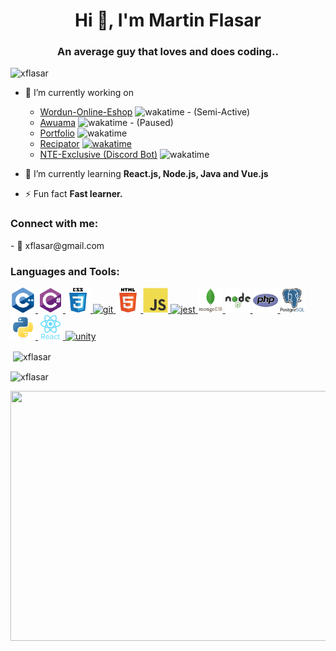 <h1 align="center">Hi 👋, I'm Martin Flasar</h1>
<h3 align="center">An average guy that loves and does coding..</h3>

<p align="left"> <img src="https://komarev.com/ghpvc/?username=xflasar&label=Profile%20views&color=001852&style=plastic" alt="xflasar" /> </p>

- 🔭 I’m currently working on
  - [Wordun-Online-Eshop](https://github.com/xflasar/wordun-online-eshop) ![wakatime](https://wakatime.com/badge/user/e5350e79-5cdc-4d81-8f7b-c9b8e54dbde1/project/c219523f-a0f0-446a-bddb-3acf935cc54d.svg) - (Semi-Active)
  - [Awuama](https://github.com/xflasar/Awuama) ![wakatime](https://wakatime.com/badge/user/e5350e79-5cdc-4d81-8f7b-c9b8e54dbde1/project/8aa12b3c-410b-49c5-9825-a57f49bddf46.svg) - (Paused)
  - [Portfolio](https://github.com/xflasar/Portfolio) ![wakatime](https://wakatime.com/badge/user/e5350e79-5cdc-4d81-8f7b-c9b8e54dbde1/project/f79aadb1-c141-4672-83f7-d07b25c8b44b.svg)
  - [Recipator](https://github.com/xflasar/Recipator) [![wakatime](https://wakatime.com/badge/user/e5350e79-5cdc-4d81-8f7b-c9b8e54dbde1/project/018af1db-b8fb-4090-be21-7c935fd50435.svg)](https://wakatime.com/badge/user/e5350e79-5cdc-4d81-8f7b-c9b8e54dbde1/project/018af1db-b8fb-4090-be21-7c935fd50435)
  - [NTE-Exclusive (Discord Bot)](https://github.com/xflasar/NTE-Exclusive) ![wakatime](https://wakatime.com/badge/user/e5350e79-5cdc-4d81-8f7b-c9b8e54dbde1/project/018bc97d-7bd8-47f2-93e3-7624ee258f01.svg)

- 🌱 I’m currently learning **React.js, Node.js, Java and Vue.js**

- ⚡ Fun fact **Fast learner.**

<h3 align="left">Connect with me:</h3>
- 📧 xflasar@gmail.com


<p align="left">
</p>

<h3 align="left">Languages and Tools:</h3>
<p align="left"> <a href="https://www.w3schools.com/cpp/" target="_blank" rel="noreferrer"> <img src="https://raw.githubusercontent.com/devicons/devicon/master/icons/cplusplus/cplusplus-original.svg" alt="cplusplus" width="40" height="40"/> </a> <a href="https://www.w3schools.com/cs/" target="_blank" rel="noreferrer"> <img src="https://raw.githubusercontent.com/devicons/devicon/master/icons/csharp/csharp-original.svg" alt="csharp" width="40" height="40"/> </a> <a href="https://www.w3schools.com/css/" target="_blank" rel="noreferrer"> <img src="https://raw.githubusercontent.com/devicons/devicon/master/icons/css3/css3-original-wordmark.svg" alt="css3" width="40" height="40"/> </a> <a href="https://git-scm.com/" target="_blank" rel="noreferrer"> <img src="https://www.vectorlogo.zone/logos/git-scm/git-scm-icon.svg" alt="git" width="40" height="40"/> </a> <a href="https://www.w3.org/html/" target="_blank" rel="noreferrer"> <img src="https://raw.githubusercontent.com/devicons/devicon/master/icons/html5/html5-original-wordmark.svg" alt="html5" width="40" height="40"/> </a> <a href="https://developer.mozilla.org/en-US/docs/Web/JavaScript" target="_blank" rel="noreferrer"> <img src="https://raw.githubusercontent.com/devicons/devicon/master/icons/javascript/javascript-original.svg" alt="javascript" width="40" height="40"/> </a> <a href="https://jestjs.io" target="_blank" rel="noreferrer"> <img src="https://www.vectorlogo.zone/logos/jestjsio/jestjsio-icon.svg" alt="jest" width="40" height="40"/> </a> <a href="https://www.mongodb.com/" target="_blank" rel="noreferrer"> <img src="https://raw.githubusercontent.com/devicons/devicon/master/icons/mongodb/mongodb-original-wordmark.svg" alt="mongodb" width="40" height="40"/> </a> <a href="https://nodejs.org" target="_blank" rel="noreferrer"> <img src="https://raw.githubusercontent.com/devicons/devicon/master/icons/nodejs/nodejs-original-wordmark.svg" alt="nodejs" width="40" height="40"/> </a> <a href="https://www.php.net" target="_blank" rel="noreferrer"> <img src="https://raw.githubusercontent.com/devicons/devicon/master/icons/php/php-original.svg" alt="php" width="40" height="40"/> </a> <a href="https://www.postgresql.org" target="_blank" rel="noreferrer"> <img src="https://raw.githubusercontent.com/devicons/devicon/master/icons/postgresql/postgresql-original-wordmark.svg" alt="postgresql" width="40" height="40"/> </a> <a href="https://www.python.org" target="_blank" rel="noreferrer"> <img src="https://raw.githubusercontent.com/devicons/devicon/master/icons/python/python-original.svg" alt="python" width="40" height="40"/> </a> <a href="https://reactjs.org/" target="_blank" rel="noreferrer"> <img src="https://raw.githubusercontent.com/devicons/devicon/master/icons/react/react-original-wordmark.svg" alt="react" width="40" height="40"/> </a> <a href="https://unity.com/" target="_blank" rel="noreferrer"> <img src="https://www.vectorlogo.zone/logos/unity3d/unity3d-icon.svg" alt="unity" width="40" height="40"/> </a> </p>

<p>&nbsp;<img align="center" src="https://github-readme-stats.vercel.app/api?username=xflasar&show_icons=true&theme=tokyonight&title_color=00ff1e&text_color=ffffff&bg_color=000361&hide_border=true&locale=en" alt="xflasar" /></p>

<p><img align="center" src="https://github-readme-streak-stats.herokuapp.com/?user=xflasar&theme=dark" alt="xflasar" /></p>
<img src="https://wakatime.com/share/@xflasar/4fb67912-8b4f-4ee2-9e1c-9236df3ac6f7.svg" width="1080px" height="400px"/>
